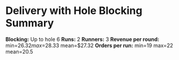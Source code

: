 # Delivery with Hole Blocking Summary

**Blocking:** Up to hole 6 
**Runs:** 2
**Runners:** 3
**Revenue per round:** min=$26.32 max=$28.33 mean=$27.32
**Orders per run:** min=19 max=22 mean=20.5